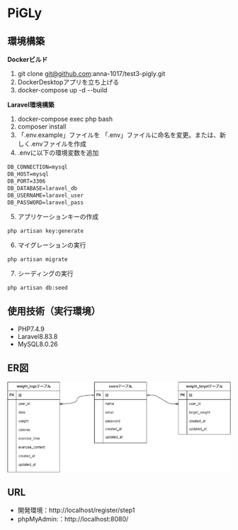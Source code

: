 # PiGLy

## 環境構築

**Dockerビルド**
1. git clone git@github.com:anna-1017/test3-pigly.git
2. DockerDesktopアプリを立ち上げる
3. docker-compose up -d --build

**Laravel環境構築**
1. docker-compose exec php bash
2. composer install
3. 「.env.example」ファイルを 「.env」ファイルに命名を変更。または、新しく.envファイルを作成
4. .envに以下の環境変数を追加
```
DB_CONNECTION=mysql
DB_HOST=mysql
DB_PORT=3306
DB_DATABASE=laravel_db
DB_USERNAME=laravel_user
DB_PASSWORD=laravel_pass
```

5. アプリケーションキーの作成
```
php artisan key:generate
```
6. マイグレーションの実行
```
php artisan migrate
```
7. シーディングの実行
```
php artisan db:seed
```
## 使用技術（実行環境）
- PHP7.4.9
- Laravel8.83.8
- MySQL8.0.26

## ER図

![ER図](er-test3.pigly.diagram.drawio.png)


## URL
- 開発環境：http://localhost/register/step1
- phpMyAdmin:：http://localhost:8080/